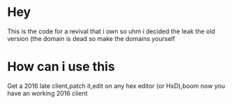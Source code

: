 # Hey
This is the code for a revival that i own so uhm i decided the leak the old version (the domain is dead so make the domains yourself
# How can i use this
Get a 2016 late client,patch it,edit on any hex editor (or HxD),boom now you have an working 2016 client
